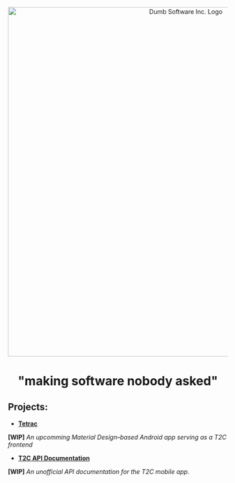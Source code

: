 <p align="center">
  <a href="https://github.com/dumb-software">
    <img alt="Dumb Software Inc. Logo" src="https://github.com/dumb-software/dumb-software/blob/main/.github/badge_icon.png" width="800px">
  </a>
  <br>
  <h1 align="center">"making software nobody asked"</h1>
</p>

## Projects:

* [**Tetrac**](https://github.com/dumb-software/Tetrac)
  
 **[WIP]** *An upcomming Material Design–based Android app serving as a T2C frontend*

* [**T2C API Documentation**](https://github.com/dumb-software/T2C-API-Documentation)

 **[WIP]** *An unofficial API documentation for the T2C mobile app.*
